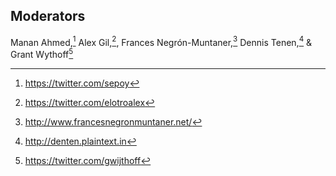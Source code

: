 ## Moderators
Manan Ahmed,[^1] Alex Gil,[^2], Frances Negrón-Muntaner,[^3]  Dennis Tenen,[^4] & Grant Wythoff[^5]

[^1]: <https://twitter.com/sepoy>
[^2]: <https://twitter.com/elotroalex>
[^3]: <http://www.francesnegronmuntaner.net/>
[^4]: <http://denten.plaintext.in>
[^5]: <https://twitter.com/gwijthoff>
